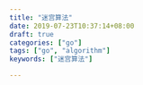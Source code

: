 ```yaml
---
title: "迷宫算法"
date: 2019-07-23T10:37:14+08:00
draft: true
categories: ["go"]
tags: ["go", "algorithm"]
keywords: ["迷宫算法"]

---
```



